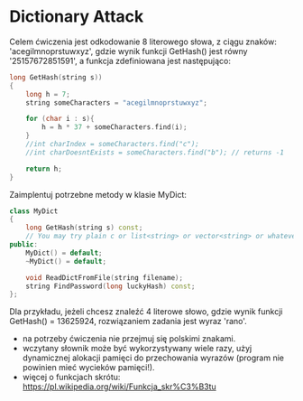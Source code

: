 
# Dictionary Attack

Celem ćwiczenia jest odkodowanie 8 literowego słowa, z ciągu znaków: 'acegilmnoprstuwxyz', gdzie wynik funkcji GetHash() jest równy '25157672851591', a funkcja zdefiniowana jest następująco:

``` c++
long GetHash(string s))
{
	long h = 7;
	string someCharacters = "acegilmnoprstuwxyz";

	for (char i : s){
		h = h * 37 + someCharacters.find(i);
	}
	//int charIndex = someCharacters.find("c");
	//int charDoesntExists = someCharacters.find("b"); // returns -1

	return h;
}
```

Zaimplentuj potrzebne metody w klasie MyDict:

```c++
class MyDict
{
	long GetHash(string s) const;
	// You may try plain c or list<string> or vector<string> or whatever you like to store the words. Consider benchmarking the differences between collections.
public:
	MyDict() = default;
	~MyDict() = default;

	void ReadDictFromFile(string filename);
	string FindPassword(long luckyHash) const;
};
```

Dla przykładu, jeżeli chcesz znaleźć 4 literowe słowo, gdzie wynik funkcji
 GetHash() = 13625924, rozwiązaniem zadania jest wyraz 'rano'.


* na potrzeby ćwiczenia nie przejmuj się polskimi znakami.
* wczytany słownik może być wykorzystywany wiele razy, użyj dynamicznej alokacji pamięci do przechowania wyrazów (program nie powinien mieć wycieków pamięci!).
* więcej o funkcjach skrótu: https://pl.wikipedia.org/wiki/Funkcja_skr%C3%B3tu